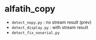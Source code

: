 # alfatih_copy
- `detect_nopy.py` : no stream result (prev)
- `detect_display.py` : with stream result
- `detect_fix_noserial.py`
